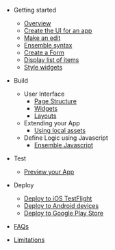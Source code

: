 - Getting started
  - [Overview](getting-started/home.md)
  - [Create the UI for an app](./getting-started/1-create-app)
  - [Make an edit](./getting-started/2-edit)
  - [Ensemble syntax](./getting-started/3-ensemble-syntax)
  - [Create a Form](./getting-started/4-form)
  <!-- - [Handle events](./getting-started/5-actions)-->
  <!-- - [Write code](./getting-started/6-code)-->
  <!-- - [Store data locally](./getting-started/7-storage) -->
  - [Display list of items](./getting-started/8-item-template)
  - [Style widgets](./getting-started/9-styling)

- Build
  - User Interface
    - [Page Structure](build/user-interface/1-page-structure)
    - [Widgets](build/user-interface/2-widgets.md)
    - [Layouts](build/user-interface/3-layouts.md)
  - Extending your App
    - [Using local assets](build/extend/1-local-assets.md)
  - Define Logic using Javascript
    - [Ensemble Javascript](build/javascript/README.md)
- Test
  - [Preview your App](test/1-preview-app.md)
- Deploy
  - [Deploy to iOS TestFlight](deploy/2-ios-appstore.md)
  - [Deploy to Android devices](deploy/3-android-device.md)
  - [Deploy to Google Play Store](deploy/4-android-play-store.md)



<!-- * [Exercises](./exercises/index)
  * [Prerequisite](./exercises/0-prerequisite)
  * [Update the title](./exercises/1-update-app-title)
  * [Add a header](./exercises/2-add-header)
  * [Add location field](./exercises/3-add-location-field)
  * [Display task locations](./exercises/4-display-task-locations)
  * [Final code](./exercises/final-code) -->

- [FAQs](./faq)

- [Limitations](./limitations)
